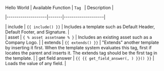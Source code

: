 Hello World 
| Available Function | ``` Tag  ```  | Description |

|--------------------|-------|--------------------|

| include            | ```{{ include() }}```   | Includes a template such as Default Header, Default Footer, and Signature.  |                                                                                                                        
| asset     | ```{ % asset assetname % }```               | Includes an existing asset such as a Company Logo.                                                                                                                                                  |
| extends            | ```{{ extends() }}```                    | "Extends" another template by inserting it first. When the template system evaluates this tag, first if locates the parent and inserts it. The extends tag should be the first tag in the template. |
| get field answer   | ```{{ {{ get_field_answer(, ) }}() }}``` | Loads the value of any field.                                                                                                                                                                       |
